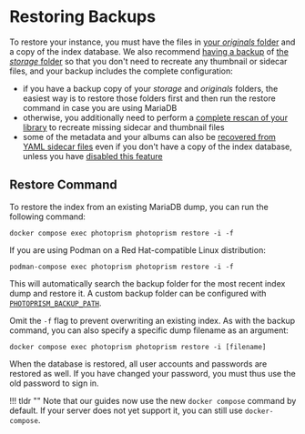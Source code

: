 # Restoring Backups

To restore your instance, you must have the files in [your *originals* folder](../../getting-started/docker-compose.md#photoprismoriginals) and a copy of the index database. We also recommend [having a backup](index.md) of [the *storage* folder](../../getting-started/docker-compose.md#photoprismstorage) so that you don't need to recreate any thumbnail or sidecar files, and your backup includes the complete configuration:

- if you have a backup copy of your *storage* and *originals* folders, the easiest way is to restore those folders first and then run the restore command in case you are using MariaDB
- otherwise, you additionally need to perform a [complete rescan of your library](../../user-guide/library/originals.md) to recreate missing sidecar and thumbnail files
- some of the metadata and your albums can also be [recovered from YAML sidecar files](export.md) even if you don't have a copy of the index database, unless you have [disabled this feature](../../getting-started/config-options.md#feature-flags)

## Restore Command

To restore the index from an existing MariaDB dump, you can run the following command:

```
docker compose exec photoprism photoprism restore -i -f
```

If you are using Podman on a Red Hat-compatible Linux distribution:

```
podman-compose exec photoprism photoprism restore -i -f
```

This will automatically search the backup folder for the most recent index dump and restore it. A custom backup folder can be configured with [`PHOTOPRISM_BACKUP_PATH`](../../getting-started/config-options.md#storage).

Omit the `-f` flag to prevent overwriting an existing index. As with the backup command, you can also specify a specific dump filename as an argument:

```
docker compose exec photoprism photoprism restore -i [filename]
```

When the database is restored, all user accounts and passwords are restored as well. If you have changed your password, you must thus use the old password to sign in.

!!! tldr ""
    Note that our guides now use the new `docker compose` command by default. If your server does not yet support it, you can still use `docker-compose`.
    
